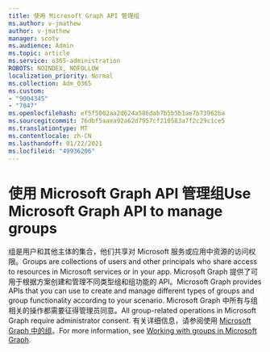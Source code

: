 ```yaml
---
title: 使用 Microsoft Graph API 管理组
ms.author: v-jmathew
author: v-jmathew
manager: scotv
ms.audience: Admin
ms.topic: article
ms.service: o365-administration
ROBOTS: NOINDEX, NOFOLLOW
localization_priority: Normal
ms.collection: Adm_O365
ms.custom:
- "9004345"
- "7847"
ms.openlocfilehash: ef5f5002aa2d624a586dab7b5b5b1ae7b73962ba
ms.sourcegitcommit: 76dbf5aaea92a62d7957cf210583a7f2c29c1ce5
ms.translationtype: MT
ms.contentlocale: zh-CN
ms.lasthandoff: 01/22/2021
ms.locfileid: "49936206"
---
```

# <a name="use-microsoft-graph-api-to-manage-groups"></a><span data-ttu-id="d14a6-102">使用 Microsoft Graph API 管理组</span><span class="sxs-lookup"><span data-stu-id="d14a6-102">Use Microsoft Graph API to manage groups</span></span>

<span data-ttu-id="d14a6-103">组是用户和其他主体的集合，他们共享对 Microsoft 服务或应用中资源的访问权限。</span><span class="sxs-lookup"><span data-stu-id="d14a6-103">Groups are collections of users and other principals who share access to resources in Microsoft services or in your app.</span></span> <span data-ttu-id="d14a6-104">Microsoft Graph 提供了可用于根据方案创建和管理不同类型组和组功能的 API。</span><span class="sxs-lookup"><span data-stu-id="d14a6-104">Microsoft Graph provides APIs that you can use to create and manage different types of groups and group functionality according to your scenario.</span></span> <span data-ttu-id="d14a6-105">Microsoft Graph 中所有与组相关的操作都需要征得管理员同意。</span><span class="sxs-lookup"><span data-stu-id="d14a6-105">All group-related operations in Microsoft Graph require administrator consent.</span></span> <span data-ttu-id="d14a6-106">有关详细信息，请参阅使用 [Microsoft Graph 中的组](https://docs.microsoft.com/graph/api/resources/groups-overview)。</span><span class="sxs-lookup"><span data-stu-id="d14a6-106">For more information, see [Working with groups in Microsoft Graph](https://docs.microsoft.com/graph/api/resources/groups-overview).</span></span>
